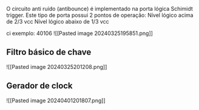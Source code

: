 O circuito anti ruído (antibounce) é implementado na porta lógica Schimidt trigger. Este tipo de porta possui 2 pontos de operação:
	Nível lógico acima de 2/3 vcc
	Nível lógico abaixo de 1/3 vcc

ci exemplo: 40106
	![[Pasted image 20240325195851.png]]

## Filtro básico de chave
![[Pasted image 20240325201208.png]]

## Gerador de clock
![[Pasted image 20240401201807.png]]


